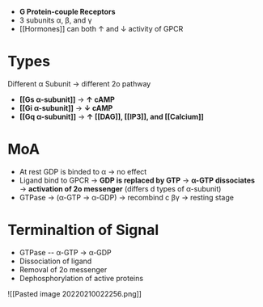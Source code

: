 - **G Protein-couple Receptors**
- 3 subunits α, β, and γ
- [[Hormones]] can both ↑ and ↓ activity of GPCR

# Types
Different α Subunit → different 2o pathway
- **[[Gs α-subunit]]** → **↑ cAMP**
- **[[Gi α-subunit]]** → **↓ cAMP**
- **[[Gq α-subunit]]** → **↑ [[DAG]], [[IP3]], and [[Calcium]]**

# MoA
- At rest GDP is binded to α → no effect
- Ligand bind to GPCR → **GDP is replaced by GTP** → **α-GTP dissociates** → **activation of 2o messenger** (differs d types of α-subunit)
- GTPase → (α-GTP → α-GDP) → recombind c βγ → resting stage

# Terminaltion of Signal
- GTPase -- α-GTP → α-GDP
- Dissociation of ligand
- Removal of 2o messenger
- Dephosphorylation of active proteins

![[Pasted image 20220210022256.png]]